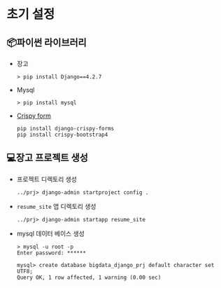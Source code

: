 # 초기 설정

## 📦파이썬 라이브러리
- 장고
    ```console
    > pip install Django==4.2.7
    ```
- Mysql
    ```console
    > pip install mysql
    ```
- [Crispy form](https://django-crispy-forms.readthedocs.io/en/latest/install.html)
    ```console
    pip install django-crispy-forms
    pip install crispy-bootstrap4
    ```
    
## 💻장고 프로젝트 생성
- 프로젝트 디렉토리 생성
    ```console
    ../prj> django-admin startproject config .
    ```
- `resume_site` 앱 디렉토리 생성
    ```console
    ../prj> django-admin startapp resume_site
    ```
- mysql 데이터 베이스 생성
    ```console
    > mysql -u root -p
    Enter password: ******

    mysql> create database bigdata_django_prj default character set UTF8;
    Query OK, 1 row affected, 1 warning (0.00 sec)
    ```